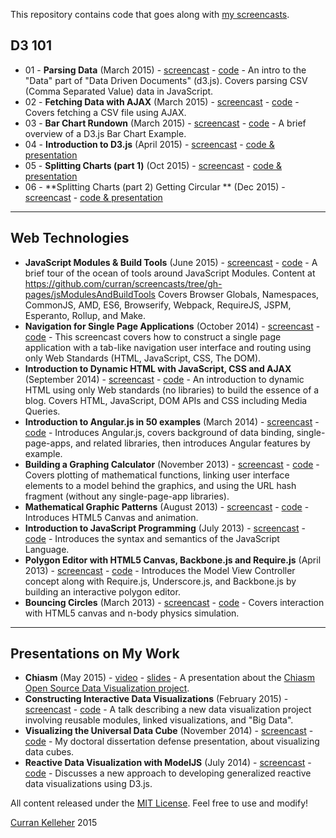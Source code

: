 This repository contains code that goes along with [my screencasts](http://www.youtube.com/user/currankelleher/videos).

## D3 101

 * 01 - **Parsing Data** (March 2015) - [screencast](https://www.youtube.com/watch?v=iuA-gmvJ5n0) - [code](https://github.com/curran/screencasts/blob/gh-pages/d3-101/01-parsing-data/index.html) - An intro to the "Data" part of "Data Driven Documents" (d3.js). Covers parsing CSV (Comma Separated Value) data in JavaScript.
 * 02 - **Fetching Data with AJAX** (March 2015) - [screencast](https://www.youtube.com/watch?v=9E9qtNg5V2I) - [code](https://github.com/curran/screencasts/tree/gh-pages/d3-101/02-fetching-data-with-ajax) - Covers fetching a CSV file using AJAX.
 * 03 - **Bar Chart Rundown** (March 2015) - [screencast](https://www.youtube.com/watch?v=UdCjacdrvi4&feature=youtu.be) - [code](http://bl.ocks.org/mbostock/3885304) - A brief overview of a D3.js Bar Chart Example.
 * 04 - **Introduction to D3.js** (April 2015) - [screencast](https://www.youtube.com/watch?v=8jvoTV54nXw) - [code & presentation](https://github.com/curran/screencasts/tree/gh-pages/introToD3)
 * 05 - **Splitting Charts (part 1)** (Oct 2015) - [screencast](https://www.youtube.com/watch?v=6Xynj_pBybc&feature=youtu.be) - [code & presentation](https://github.com/curran/screencasts/tree/gh-pages/splittingCharts)
 * 06 - **Splitting Charts (part 2) Getting Circular ** (Dec 2015) - [screencast](https://www.youtube.com/watch?v=dZgLxh_Z86A) - [code & presentation](https://github.com/curran/screencasts/tree/gh-pages/splittingCharts)

--------------------------------------------------
## Web Technologies

 * **JavaScript Modules & Build Tools** (June 2015) - [screencast](https://www.youtube.com/watch?v=U4ja6HeBm6s) - [code](https://github.com/curran/screencasts/tree/gh-pages/jsModulesAndBuildTools) - A brief tour of the ocean of tools around JavaScript Modules. Content at https://github.com/curran/screencasts/tree/gh-pages/jsModulesAndBuildTools Covers Browser Globals, Namespaces, CommonJS, AMD, ES6, Browserify, Webpack, RequireJS, JSPM, Esperanto, Rollup, and Make.
 * **Navigation for Single Page Applications** (October 2014) - [screencast](https://www.youtube.com/watch?v=xN9QxPtK2LM&feature=youtu.be) - [code](https://github.com/curran/screencasts/tree/gh-pages/navigation) - This screencast covers how to construct a single page application with a tab-like navigation user interface and routing using only Web Standards (HTML, JavaScript, CSS, The DOM).
 * **Introduction to Dynamic HTML with JavaScript, CSS and AJAX** (September 2014) - [screencast](https://www.youtube.com/watch?v=8uWZpvS3IoI&feature=youtu.be) - [code](https://github.com/curran/screencasts/tree/gh-pages/introToDynamicHTML) - An introduction to dynamic HTML using only Web standards (no libraries) to build the essence of a blog. Covers HTML, JavaScript, DOM APIs and CSS including Media Queries.
 * **Introduction to Angular.js in 50 examples** (March 2014) - [screencast](https://www.youtube.com/watch?v=TRrL5j3MIvo&feature=youtu.be) - [code](https://github.com/curran/screencasts/tree/gh-pages/introToAngular) - Introduces Angular.js, covers background of data binding, single-page-apps, and related libraries, then introduces Angular features by example.
 * **Building a Graphing Calculator** (November 2013) - [screencast](http://www.youtube.com/watch?v=E-_Lc6FrDRw&feature=youtu.be&a) - [code](https://github.com/curran/screencasts/tree/gh-pages/grapher) - Covers plotting of mathematical functions, linking user interface elements to a model behind the graphics, and using the URL hash fragment (without any single-page-app libraries).
 * **Mathematical Graphic Patterns** (August 2013) - [screencast](http://www.youtube.com/watch?v=P8SaZtTctKQ) - [code](https://github.com/curran/screencasts/tree/gh-pages/mathPatterns) - Introduces HTML5 Canvas and animation.
 * **Introduction to JavaScript Programming** (July 2013) - [screencast](http://www.youtube.com/watch?v=zIpA8k167gU) - [code](https://github.com/curran/screencasts/tree/gh-pages/introToJS) - Introduces the syntax and semantics of the JavaScript Language.
 * **Polygon Editor with HTML5 Canvas, Backbone.js and Require.js** (April 2013) - [screencast](http://www.youtube.com/watch?v=lNfKn0wbxYI) - [code](https://github.com/curran/screencasts/tree/gh-pages/polygonEditor) - Introduces the Model View Controller concept along with Require.js, Underscore.js, and Backbone.js by building an interactive polygon editor.
 * **Bouncing Circles** (March 2013) - [screencast](http://www.youtube.com/watch?v=yF0T7lviBnY&feature=youtu.be) - [code](https://github.com/curran/screencasts/tree/gh-pages/bouncingCircles) - Covers interaction with HTML5 canvas and n-body physics simulation.

-----------------------

## Presentations on My Work
 * **Chiasm** (May 2015) - [video](https://www.youtube.com/watch?v=9jh4E3-jxcQ&feature=youtu.be&a) - [slides](http://www.slideshare.net/currankelleher/chiasm) - A presentation about the [Chiasm Open Source Data Visualization project](https://github.com/curran/chiasm/).
 * **Constructing Interactive Data Visualizations** (February 2015) - [screencast](https://www.youtube.com/watch?v=GxGkHam33Cw) - [code](https://github.com/curran/chiasm) - A talk describing a new data visualization project involving reusable modules, linked visualizations, and "Big Data".
 * **Visualizing the Universal Data Cube** (November 2014) - [screencast](https://www.youtube.com/watch?v=XVHyygdD1Kg) - [code](http://curran.github.io/phd/defense/) - My doctoral dissertation defense presentation, about visualizing data cubes.
 * **Reactive Data Visualization with ModelJS** (July 2014) - [screencast](https://www.youtube.com/watch?v=TpZqVAtQs94) - [code](https://github.com/curran/screencasts/tree/gh-pages/reactiveDataVis) - Discusses a new approach to developing generalized reactive data visualizations using D3.js.


All content released under the [MIT License](http://opensource.org/licenses/MIT). Feel free to use and modify!

[Curran Kelleher](https://github.com/curran/portfolio) 2015
